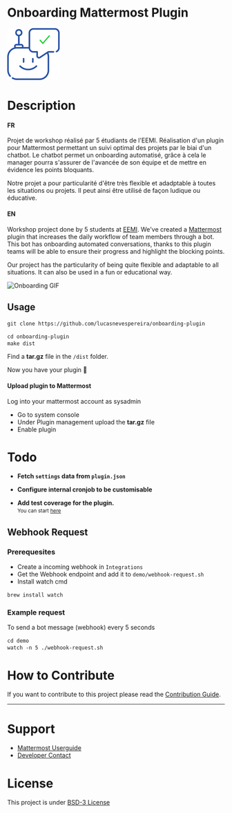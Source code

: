 # Onboarding Mattermost Plugin

![Logo](assets/logo.png)

# Description

#### FR

Projet de workshop réalisé par 5 étudiants de l'EEMI. Réalisation d'un plugin pour Mattermost permettant un suivi optimal des projets par le biai d'un chatbot. Le chatbot permet un onboarding automatisé, grâce à cela le manager pourra s'assurer de l'avancée de son équipe et de mettre en évidence les points bloquants.

Notre projet a pour particularité d'être très flexible et adadptable à toutes les situations ou projets. Il peut ainsi être utilisé de façon ludique ou éducative.

#### EN

Workshop project done by 5 students at [EEMI](https://eemi.com). We've created a [Mattermost](https://mattermost.com/) plugin that increases the daily workflow of team members through a bot. This bot has onboarding automated conversations, thanks to this plugin teams will be able to ensure their progress and highlight the blocking points.

Our project has the particularity of being quite flexible and adaptable to all situations. It can also be used in a fun or educational way.

![Onboarding GIF](demo/demo.gif)

## Usage

```
git clone https://github.com/lucasnevespereira/onboarding-plugin
```

```
cd onboarding-plugin
make dist
```

Find a <b>tar.gz</b> file in the `/dist` folder.

Now you have your plugin 🙂

#### Upload plugin to Mattermost

Log into your mattermost account as sysadmin

-   Go to system console
-   Under Plugin management upload the <b>tar.gz</b> file
-   Enable plugin

# Todo

-   <b>Fetch `settings` data from `plugin.json`</b>

-   <b>Configure internal cronjob to be customisable</b>

-   <b>Add test coverage for the plugin.</b> <br>
    <small>You can start [here](server/plugin_test.go)</small>

## Webhook Request

### Prerequesites

-   Create a incoming webhook in `Integrations`
-   Get the Webhook endpoint and add it to `demo/webhook-request.sh`
-   Install watch cmd

```
brew install watch
```

### Example request

To send a bot message (webhook) every 5 seconds

```
cd demo
watch -n 5 ./webhook-request.sh
```

# How to Contribute

If you want to contribute to this project please read the [Contribution Guide](CONTRIBUTING.md).

<hr>

# Support

-   [Mattermost Userguide](https://docs.mattermost.com/guides/user.html)
-   [Developer Contact](mailto:lucas.nevespereira@eemi.com)

# License

This project is under [BSD-3 License](LICENSE)
